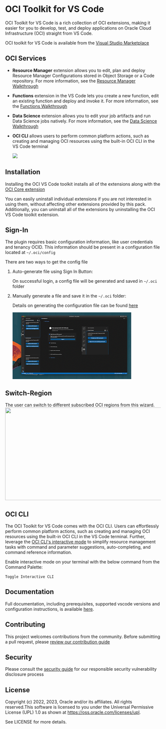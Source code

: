 # OCI Toolkit for VS Code

OCI Toolkit for VS Code is a rich collection of OCI extensions, making it easier for you to develop, test, and deploy applications on Oracle Cloud Infrastructure (OCI) straight from VS Code.

<!-- region exclude-from-marketplace -->
OCI toolkit for VS Code is available from the [Visual Studio Marketplace](https://marketplace.visualstudio.com/items?itemName=Oracle.oci-vscode-toolkit)

<!-- endregion exclude-from-marketplace -->

## OCI Services

- **Resource Manager** extension allows you to edit, plan and deploy Resource Manager Configurations stored in Object Storage or a Code repository. For more information, see the [Resource Manager Walkthrough](https://docs.cloud.oracle.com/iaas/Content/ResourceManager/Tasks/vscode.htm)
- **Functions** extension in the VS Code lets you create a new function, edit an existing function and deploy and invoke it. For more information, see the [Functions Walkthrough](https://docs.oracle.com/iaas/Content/Functions/Tasks/functionscreatingfunctions-usingVScodeplugin.htm)
- **Data Science** extension allows you to edit your job artifacts and run Data Science jobs natively. For more information, see the [Data Science Walkthrough](https://docs.oracle.com/en-us/iaas/data-science/using/vscode.htm)
- **OCI CLI** allows users to perform common platform actions, such as creating and managing OCI resources using the built-in OCI CLI in the VS Code terminal

    ![](./media/images/readme/oci_rms.gif)

## Installation

Installing the OCI VS Code toolkit installs all of the extensions along with the [OCI Core extension](https://marketplace.visualstudio.com/items?itemName=Oracle.oci-core)

You can easily uninstall individual extensions if you are not interested in using them, without affecting other extensions provided by this pack. Additionally, you can uninstall all of the extensions by uninstalling the OCI VS Code toolkit extension.

## Sign-In

The plugin requires basic configuration information, like user credentials and tenancy OCID.
This information should be present in a configuration file located at `~/.oci/config`

There are two ways to get the config file

1. Auto-generate file using Sign In Button:

    On successful login, a config file will be generated and saved in `~/.oci` folder
    
2. Manually generate a file and save it in the `~/.oci` folder:

    Details on generating the configuration file can be found [here](https://docs.oracle.com/en-us/iaas/Content/API/Concepts/apisigningkey.htm#apisigningkey_topic_How_to_Generate_an_API_Signing_Key_Console)

    ![](./media/images/readme/sign_in_workflow_a.gif)

## Switch-Region

The user can switch to different subscribed OCI regions from this wizard.
  <img src="./media/images/readme/switch-region.gif"  width="600" height="300">  

## OCI CLI

The OCI Toolkit for VS Code comes with the OCI CLI.  Users can effortlessly perform common platform actions, such as creating and managing OCI resources using the built-in OCI CLI in the VS Code terminal. Further, leverage the [OCI CLI's interactive mode](https://blogs.oracle.com/cloud-infrastructure/post/announcing-interactive-mode-for-oracle-cloud-infrastructure-command-line-interface) to simplify resource management tasks with command and parameter suggestions, auto-completing, and command reference information.

Enable interactive mode on your terminal with the below command from the Command Palette:
```
Toggle Interactive CLI
```

## Documentation

Full documentation, including prerequisites, supported vscode versions and configuration instructions, is available [here](https://docs.oracle.com/iaas/Content/API/SDKDocs/vscode_plugins_intro.htm).

## Contributing

This project welcomes contributions from the community. Before submitting a pull request, please [review our contribution guide](./CONTRIBUTING.md)

## Security

Please consult the [security guide](./SECURITY.md) for our responsible security vulnerability disclosure process

## License

Copyright (c) 2022, 2023, Oracle and/or its affiliates. All rights reserved.This software is licensed to you under the Universal Permissive License (UPL) 1.0 as shown at https://oss.oracle.com/licenses/upl.

See LICENSE for more details.